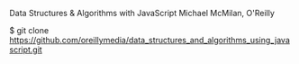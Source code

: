 Data Structures & Algorithms with JavaScript
Michael McMilan, O'Reilly

$ git clone https://github.com/oreillymedia/data_structures_and_algorithms_using_javascript.git
